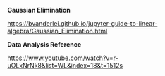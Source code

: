 
**Gaussian Elimination**

https://bvanderlei.github.io/jupyter-guide-to-linear-algebra/Gaussian_Elimination.html

**Data Analysis Reference**

https://www.youtube.com/watch?v=r-uOLxNrNk8&list=WL&index=18&t=1512s
